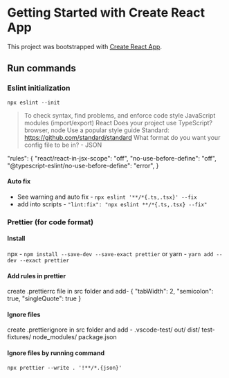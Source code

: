 # Getting Started with Create React App

This project was bootstrapped with [Create React App](https://github.com/facebook/create-react-app).

## Run commands
### Eslint initialization
`npx eslint --init`
> To check syntax, find problems, and enforce code style
> JavaScript modules (import/export)
> React
> Does your project use TypeScript?
> browser, node
> Use a popular style guide
> Standard: https://github.com/standard/standard
> What format do you want your config file to be in? - JSON

"rules": {
        "react/react-in-jsx-scope": "off",
        "no-use-before-define": "off",
        "@typescript-eslint/no-use-before-define": "error",
    }
#### Auto fix
- See warning and auto fix - `npx eslint '**/*{.ts,.tsx}' --fix`
- add into scripts - 
`"lint:fix": "npx eslint **/*{.ts,.tsx} --fix"`

### Prettier (for code format)
#### Install
npx - `npm install --save-dev --save-exact prettier` or yarn - `yarn add --dev --exact prettier`

#### Add rules in prettier
create .prettierrc file in src folder and add-
{
  "tabWidth": 2,
  "semicolon": true,
  "singleQuote": true
}

#### Ignore files
create .prettierignore in src folder and add - 
.vscode-test/
out/
dist/
test-fixtures/
node_modules/
package.json

#### Ignore files by running command
`npx prettier --write . '!**/*.{json}'`
